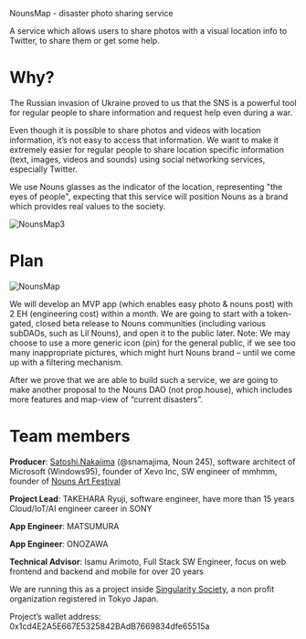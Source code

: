 
NounsMap - disaster photo sharing service

A service which allows users to share photos with a visual location info to Twitter, to share them or get some help.  


# Why?
The Russian invasion of Ukraine proved to us that the SNS is a powerful tool for regular people to share information and request help even during a war. 

Even though it is possible to share photos and videos with location information, it’s not easy to access that information. We want to make it extremely easier for regular people to share location specific information (text, images, videos and sounds) using social networking services, especially Twitter. 

We use Nouns glasses as the indicator of the location, representing "the eyes of people", expecting that this service will position Nouns as a brand which provides real values to the society.

![NounsMap3](https://satoshi.blogs.com/images/nounsmap3.png)

# Plan
![NounsMap](https://satoshi.blogs.com/images/nounsmap2.png)

We will develop an MVP app (which enables easy photo & nouns post) with 2 EH (engineering cost) within a month. We are going to start with a token-gated, closed beta release to Nouns communities (including various subDAOs, such as Lil Nouns), and open it to the public later.
Note: We may choose to use a more generic icon (pin) for the general public, if we see too many inappropriate pictures, which might hurt Nouns brand – until we come up with a filtering mechanism.  

After we prove that we are able to build such a service, we are going to make another proposal to the Nouns DAO (not prop.house), which includes more features and  map-view of “current disasters”.

# Team members
**Producer**: [Satoshi.Nakajima](https://www.linkedin.com/in/satoshinakajima/) (@snamajima, Noun 245), software architect of Microsoft (Windows95),  founder of Xevo Inc, SW engineer of mmhmm, founder of [Nouns Art Festival](https://nounsfes.org)

**Project Lead**: TAKEHARA Ryuji, software engineer, have more than 15 years Cloud/IoT/AI engineer career in SONY

**App Engineer**: MATSUMURA

**App Engineer**: ONOZAWA

**Technical Advisor**: Isamu Arimoto, Full Stack SW Engineer, focus on web frontend and backend and mobile for over 20 years

We are running this as a project inside [Singularity Society](https://singularitysociety.org), a non profit organization registered in Tokyo Japan. 

Project’s wallet address: 0x1cd4E2A5E667E5325842BAdB7669834dfe65515a


